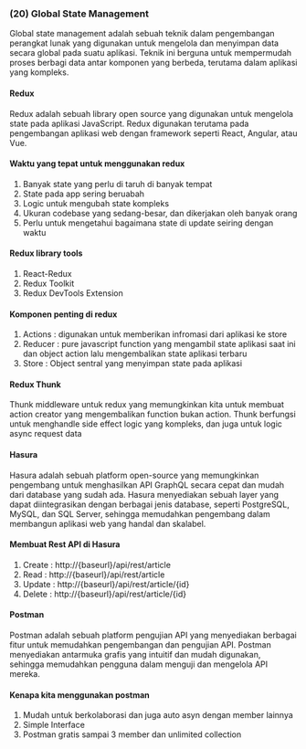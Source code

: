 ### (20) Global State Management
Global state management adalah sebuah teknik dalam pengembangan perangkat lunak yang digunakan untuk mengelola dan menyimpan data secara global pada suatu aplikasi. Teknik ini berguna untuk mempermudah proses berbagi data antar komponen yang berbeda, terutama dalam aplikasi yang kompleks.

#### Redux
Redux adalah  sebuah library open source yang digunakan untuk mengelola state pada aplikasi JavaScript. Redux digunakan terutama pada pengembangan aplikasi web dengan framework seperti React, Angular, atau Vue.

#### Waktu yang tepat untuk menggunakan redux
1. Banyak state yang perlu di taruh di banyak tempat
2. State pada app sering beruabah
3. Logic untuk mengubah state kompleks
4. Ukuran codebase yang sedang-besar, dan dikerjakan oleh banyak orang
5. Perlu untuk mengetahui bagaimana state di update seiring dengan waktu

#### Redux library tools
1. React-Redux
2. Redux Toolkit
3. Redux DevTools Extension

#### Komponen penting di redux
1. Actions : digunakan untuk memberikan infromasi dari aplikasi ke store
2. Reducer : pure javascript function yang mengambil state aplikasi saat ini dan object action lalu mengembalikan state aplikasi terbaru
3. Store : Object sentral yang menyimpan state pada aplikasi

#### Redux Thunk
Thunk middleware untuk redux yang memungkinkan kita untuk membuat action creator yang mengembalikan function bukan action. Thunk berfungsi untuk menghandle side effect logic yang kompleks, dan juga untuk logic async request data

#### Hasura
Hasura adalah sebuah platform open-source yang memungkinkan pengembang untuk menghasilkan API GraphQL secara cepat dan mudah dari database yang sudah ada. Hasura menyediakan sebuah layer yang dapat diintegrasikan dengan berbagai jenis database, seperti PostgreSQL, MySQL, dan SQL Server, sehingga memudahkan pengembang dalam membangun aplikasi web yang handal dan skalabel.

#### Membuat Rest API di Hasura
1. Create : http://{baseurl}/api/rest/article
2. Read : http://{baseurl}/api/rest/article
3. Update : http://{baseurl}/api/rest/article/{id}
4. Delete : http://{baseurl}/api/rest/article/{id}

#### Postman
Postman adalah sebuah platform pengujian API yang menyediakan berbagai fitur untuk memudahkan pengembangan dan pengujian API. Postman menyediakan antarmuka grafis yang intuitif dan mudah digunakan, sehingga memudahkan pengguna dalam menguji dan mengelola API mereka.

#### Kenapa kita menggunakan postman
1. Mudah untuk berkolaborasi dan juga auto asyn dengan member lainnya
2. Simple Interface
3. Postman gratis sampai 3 member dan unlimited collection